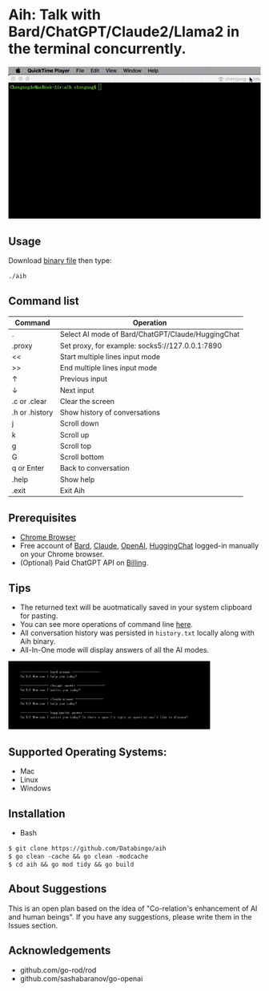 # Aih: Talk with Bard/ChatGPT/Claude2/Llama2 in the terminal concurrently.

![screenshot1](aih.gif) 

## Usage
Download [binary file](https://github.com/Databingo/aih/releases) then type:
```bash
./aih
```
## Command list
| Command    | Operation|
|------------|----------|
|.           | Select AI mode of Bard/ChatGPT/Claude/HuggingChat|
|.proxy      | Set proxy, for example: socks5://127.0.0.1:7890|
|<<          | Start multiple lines input mode|
|>>          | End multiple lines input mode|
|↑           | Previous input|
|↓           | Next input|
|.c or .clear| Clear the screen|
|.h or .history | Show history of conversations|
|j           | Scroll down|
|k           | Scroll up|
|g           | Scroll top|
|G           | Scroll bottom|
|q or Enter  | Back to conversation|
|.help       | Show help|
|.exit       | Exit Aih|

## Prerequisites
- [Chrome Browser](https://google.com/chrome)
- Free account of [Bard](https://bard.google.com), [Claude](https://claude.ai), [OpenAI](https://chat.openai.com), [HuggingChat](https://huggingface.co/chat) logged-in manually on your Chrome browser.
- (Optional) Paid ChatGPT API on [Billing](https://platform.openai.com/account/billing/overview). 

## Tips
- The returned text will be auotmatically saved in your system clipboard for pasting.
- You can see more operations of command line [here](https://github.com/peterh/liner#Line-editing).
- All conversation history was persisted in `history.txt` locally along with Aih binary.
- All-In-One mode will display answers of all the AI modes.
<img src="allinone.png" alt="screenshot2" style="width:80%;">

## Supported Operating Systems:
- Mac
- Linux
- Windows

## Installation
- Bash
```
$ git clone https://github.com/Databingo/aih
$ go clean -cache && go clean -modcache 
$ cd aih && go mod tidy && go build 
```
## About Suggestions
This is an open plan based on the idea of "Co-relation's enhancement of AI and human beings". If you have any suggestions, please write them in the Issues section.

## Acknowledgements
- github.com/go-rod/rod
- github.com/sashabaranov/go-openai 
